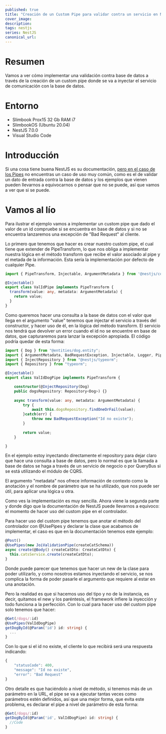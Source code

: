 ```yaml
---
published: true
title: "Creación de un Custom Pipe para validar contra un servicio en NestJS"
cover_image: 
description: 
tags: nestjs
series: NestJS
canonical_url:
---
```


# Resumen

Vamos a ver cómo implementar una validación contra base de datos a través de la creación de un custom pipe donde se va a inyectar el servicio de comunicación con la base de datos.

# Entorno

* Slimbook Prox15 32 Gb RAM i7 
* SlimbookOS (Ubuntu 20.04)
* NestJS 7.0.0
* Visual Studio Code

# Introducción

Si una cosa tiene buena NestJS es su documentación, [pero en el caso de los Pipes](https://docs.nestjs.com/pipes) no encuentras un caso de uso muy común, como es el de validar un dato de entrada contra la base de datos y los ejemplos que vienen pueden llevarnos a equivocarnos o pensar que no se puede, así que vamos a ver que si se puede.

# Vamos al lío

Para ilustrar el ejemplo vamos a implementar un custom pipe que dado el valor de un id compruebe si se encuentra en base de datos y si no se encuentra lanzaremos una excepción de "Bad Request" al cliente.

Lo primero que tenemos que hacer es crear nuestro custom pipe, el cual tiene que extender de PipeTransform, lo que nos obliga a implementar nuestra lógica en el método transform que recibe el valor asociado al pipe y el metada de la información. Esta sería la implementación por defecto de cualquier Pipe.

```ts
import { PipeTransform, Injectable, ArgumentMetadata } from '@nestjs/common';

@Injectable()
export class ValIdPipe implements PipeTransform {
  transform(value: any, metadata: ArgumentMetadata) {
    return value;
  }
}
```

Como queremos hacer una consulta a la base de datos con el valor que llega en el argumento "value" tenemos que injectar el servicio a través del constructor, y hacer uso de él, en la lógica del método transform. El servicio nos tendrá que devolver un error cuando el id no se encuentre en base de datos, que capturaremos para lanzar la excepción apropiada. El código podría quedar de esta forma:

```ts
import { Dog } from "@entities/dog.entity";
import { ArgumentMetadata, BadRequestException, Injectable, Logger, PipeTransform } from "@nestjs/common";
import { InjectRepository } from "@nestjs/typeorm";
import { Repository } from "typeorm";

@Injectable()
export class ValIdDogPipe implements PipeTransform {

    constructor(@InjectRepository(Dog)
    public dogsRepository: Repository<Dog>) {}
    
    async transform(value: any, metadata: ArgumentMetadata) {
        try {
            await this.dogsRepository.findOneOrFail(value);
        }catch(err) {
            throw new BadRequestException("Id no existe");
        }
        
        return value;
    }

}
```

En el ejemplo estoy inyectando directamente el repository para dejar claro que hace una consulta a base de datos, pero lo normal es que la llamada a base de datos se haga a través de un servicio de negocio o por QueryBus si se está utilizando el módulo de CQRS. 

El argumento "metadata" nos ofrece información de contexto como la anotación y el nombre de parámetro que se ha utilizado, que nos puede ser útil, para aplicar una lógica u otra.

Como ves la implementación es muy sencilla. Ahora viene la segunda parte y donde digo que la documentación de NestJS puede llevarnos a equivoco: el momento de hacer uso del custom pipe en el controlador.

Para hacer uso del custom pipe tenemos que anotar el método del controlador con @UsePipes y declarar la clase que acabamos de implementar, el caso es que en la documentación tenemos este ejemplo:

```ts
@Post()
@UsePipes(new JoiValidationPipe(createCatSchema))
async create(@Body() createCatDto: CreateCatDto) {
  this.catsService.create(createCatDto);
}
```

Donde puede parecer que tenemos que hacer un new de la clase para poder utilizarlo, y como nosotros estamos inyectando el servicio, se nos complica la forma de poder pasarle el argumento que requiere al estar en una anotación.

Pero la realidad es que si hacemos uso del tipo y no de la instancia, es decir, quitamos el new y los paréntesis, el framework infiere la inyección y todo funciona a la perfección. Con lo cual para hacer uso del custom pipe solo tenemos que hacer:

```ts
@Get(/dogs/:id)
@UsePipes(ValIdDogPipe)
getDogById(@Param('id') id: string) {
  ...
}
```

Con lo que si el id no existe, el cliente lo que recibirá será una respuesta indicando:

```ts
{
    "statusCode": 400,
    "message": "Id no existe",
    "error": "Bad Request"
}
```

Otro detalle es que haciéndolo a nivel de método, si tenemos más de un parámetro en la URL, el pipe se va a ejecutar tantas veces como parámetros estén definidos, así que una mejor forma, que evita este problema, es declarar el pipe a nivel de parámetro de esta forma:

```ts
@Get(/dogs/:id)
getDogById(@Param('id', ValIdDogPipe) id: string) {
  //Code
}
```